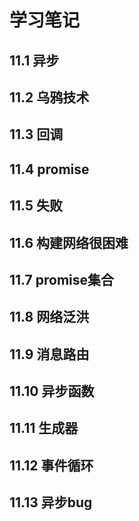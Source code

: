 # 学习笔记

## 11.1 异步

## 11.2 乌鸦技术

## 11.3 回调

## 11.4 promise

## 11.5 失败

## 11.6 构建网络很困难

## 11.7 promise集合

## 11.8 网络泛洪

## 11.9 消息路由

## 11.10 异步函数

## 11.11 生成器

## 11.12 事件循环

## 11.13 异步bug
